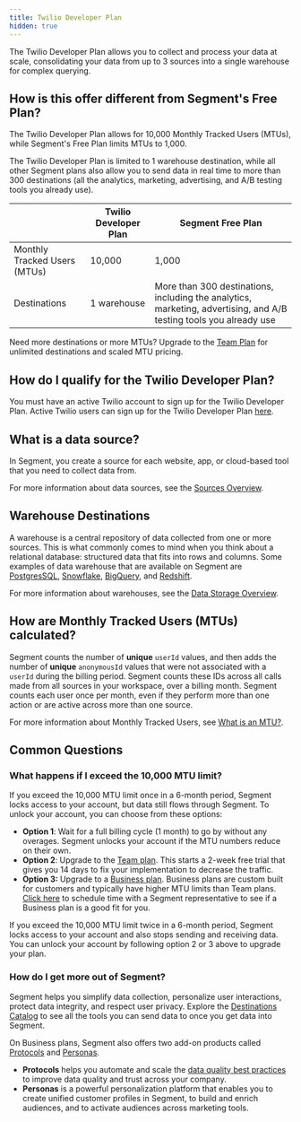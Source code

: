 ```yaml
---
title: Twilio Developer Plan
hidden: true
---
```



The Twilio Developer Plan allows you to collect and process your data at scale, consolidating your data from up to 3 sources into a single warehouse for complex querying.

## How is this offer different from Segment's Free Plan?

The Twilio Developer Plan allows for 10,000 Monthly Tracked Users (MTUs), while Segment's Free Plan limits MTUs to 1,000.

The Twilio Developer Plan is limited to 1 warehouse destination, while all other Segment plans also allow you to send data in real time to more than 300 destinations (all the analytics, marketing, advertising, and A/B testing tools you already use).

|                              | Twilio Developer Plan | Segment Free Plan          |
| ---------------------------- | --------------------- | -------------------------- |
| Monthly Tracked Users (MTUs) | 10,000                | 1,000                      |
| Destinations                 | 1 warehouse           | More than 300 destinations, including the analytics, marketing, advertising, and A/B testing tools you already use |


Need more destinations or more MTUs? Upgrade to the [Team Plan](https://segment.com/pricing) for unlimited destinations and scaled MTU pricing.

## How do I qualify for the Twilio Developer Plan?

You must have an active Twilio account to sign up for the Twilio Developer Plan. Active Twilio users can sign up for the Twilio Developer Plan [here](https://www.segment.com/twilio-developer-plan).

## What is a data source?

In Segment, you create a source for each website, app, or cloud-based tool that you need to collect data from.

For more information about data sources, see the [Sources Overview](/docs/connections/sources/).


## Warehouse Destinations

A warehouse is a central repository of data collected from one or more sources. This is what commonly comes to mind when you think about a relational database: structured data that fits into rows and columns. Some examples of data warehouse that are available on Segment are [PostgresSQL](/docs/connections/storage/catalog/postgres/), [Snowflake](/docs/connections/storage/catalog/snowflake/), [BigQuery](/docs/connections/storage/catalog/bigquery/), and [Redshift](/docs/connections/storage/catalog/redshift/).

For more information about warehouses, see the [Data Storage Overview](/docs/connections/storage/).


## How are Monthly Tracked Users (MTUs) calculated?

Segment counts the number of **unique** `userId` values, and then adds the number of **unique** `anonymousId` values that were not associated with a `userId` during the billing period. Segment counts these IDs across all calls made from all sources in your workspace, over a billing month. Segment counts each user once per month, even if they perform more than one action or are active across more than one source.

For more information about Monthly Tracked Users, see [What is an MTU?](/docs/guides/usage-and-billing/mtus-and-throughput/#what-is-an-mtu).


## Common Questions

### What happens if I exceed the 10,000 MTU limit?
If you exceed the 10,000 MTU limit once in a 6-month period, Segment locks access to your account, but data still flows through Segment. To unlock your account, you can choose from these options:

- **Option 1**: Wait for a full billing cycle (1 month) to go by without any overages. Segment unlocks your account if the MTU numbers reduce on their own.
- **Option 2**: Upgrade to the [Team plan](https://segment.com/pricing/). This starts a 2-week free trial that gives you 14 days to fix your implementation to decrease the traffic.
- **Option 3:** Upgrade to a [Business plan](https://segment.com/pricing/). Business plans are custom built for customers and typically have higher MTU limits than Team plans. [Click here](https://segment.com/demo) to schedule time with a Segment representative to see if a Business plan is a good fit for you.

If you exceed the 10,000 MTU limit twice in a 6-month period, Segment locks access to your account and also stops sending and receiving data. You can unlock your account by following option 2 or 3 above to upgrade your plan.

### How do I get more out of Segment?

Segment helps you simplify data collection, personalize user interactions, protect data integrity, and respect user privacy. Explore the [Destinations Catalog](/docs/connections/destinations/catalog/) to see all the tools you can send data to once you get data into Segment.

On Business plans, Segment also offers two add-on products called [Protocols](/docs/protocols/) and [Personas](/docs/personas/).

- **Protocols** helps you automate and scale the [data quality best practices](/docs/protocols/tracking-plan/best-practices/) to improve data quality and trust across your company.
- **Personas** is a powerful personalization platform that enables you to create unified customer profiles in Segment, to build and enrich audiences, and to activate audiences across marketing tools.
